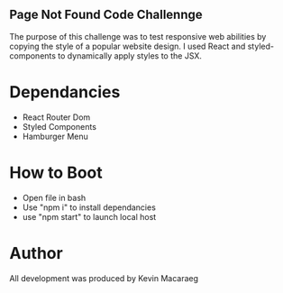 ## Page Not Found Code Challennge

The purpose of this challenge was to test responsive web abilities by copying the style of a popular website design. I used React and styled-components to dynamically apply styles to the JSX.

# Dependancies

- React Router Dom
- Styled Components
- Hamburger Menu

# How to Boot

- Open file in bash
- Use "npm i" to install dependancies
- use "npm start" to launch local host

# Author

All development was produced by Kevin Macaraeg